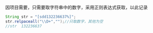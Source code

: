 因项目需要，只需要取字符串中的数字，采用正则表达式获取，以此记录
```java
String str = "[sdd132236637%]";
str.relpaceall("\\D+","");//只取数字，其他为空
//str  132236637
```
